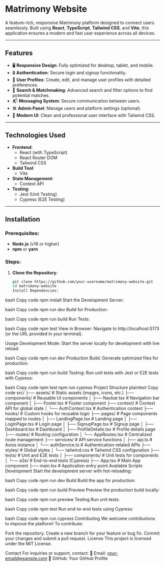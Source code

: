 # Matrimony Website

A feature-rich, responsive Matrimony platform designed to connect users seamlessly. Built using **React**, **TypeScript**, **Tailwind CSS**, and **Vite**, this application ensures a modern and fast user experience across all devices.

---

## Features

- 🖥️ **Responsive Design**: Fully optimized for desktop, tablet, and mobile.
- 🔒 **Authentication**: Secure login and signup functionality.
- 👫 **User Profiles**: Create, edit, and manage user profiles with detailed preferences.
- 🔎 **Search & Matchmaking**: Advanced search and filter options to find potential matches.
- 📬 **Messaging System**: Secure communication between users.
- 🛠️ **Admin Panel**: Manage users and platform settings (optional).
- 🎨 **Modern UI**: Clean and professional user interface with Tailwind CSS.

---

## Technologies Used

- **Frontend**:
  - React (with TypeScript)
  - React Router DOM
  - Tailwind CSS
- **Build Tool**:
  - Vite
- **State Management**:
  - Context API
- **Testing**:
  - Jest (Unit Testing)
  - Cypress (E2E Testing)

---

## Installation

### Prerequisites:

- **Node.js** (v16 or higher)
- **npm** or **yarn**

### Steps:

1. **Clone the Repository**:
   ```bash
   git clone https://github.com/your-username/matrimony-website.git
   cd matrimony-website
   Install Dependencies:
   ```

bash
Copy code
npm install
Start the Development Server:

bash
Copy code
npm run dev
Build for Production:

bash
Copy code
npm run build
Run Tests:

bash
Copy code
npm test
View in Browser: Navigate to http://localhost:5173 (or the URL provided in your terminal).

Usage
Development Mode:
Start the server locally for development with live reload:

bash
Copy code
npm run dev
Production Build:
Generate optimized files for production:

bash
Copy code
npm run build
Testing:
Run unit tests with Jest or E2E tests with Cypress:

bash
Copy code
npm test
npm run cypress
Project Structure
plaintext
Copy code
src/
├── assets/ # Static assets (images, icons, etc.)
├── components/ # Reusable UI components
│ ├── Navbar.tsx # Navigation bar component
│ ├── Footer.tsx # Footer component
├── context/ # Context API for global state
│ └── AuthContext.tsx # Authentication context
├── hooks/ # Custom hooks for reusable logic
├── pages/ # Page components mapped to routes
│ ├── LandingPage.tsx # Landing page
│ ├── LoginPage.tsx # Login page
│ ├── SignupPage.tsx # Signup page
│ ├── Dashboard.tsx # Dashboard
│ ├── ProfileDetails.tsx # Profile details page
├── routes/ # Routing configuration
│ └── AppRoutes.tsx # Centralized route management
├── services/ # API service functions
│ ├── api.ts # Axios instance
│ └── authService.ts # Authentication-related APIs
├── styles/ # Global styles
│ └── tailwind.css # Tailwind CSS configuration
├── tests/ # Unit and E2E tests
│ ├── components/ # Unit tests for components
│ └── e2e/ # End-to-end tests (Cypress)
├── App.tsx # Main App component
├── main.tsx # Application entry point
Available Scripts
Development
Start the development server with hot-reloading:

bash
Copy code
npm run dev
Build
Build the app for production:

bash
Copy code
npm run build
Preview
Preview the production build locally:

bash
Copy code
npm run preview
Testing
Run unit tests:

bash
Copy code
npm test
Run end-to-end tests using Cypress:

bash
Copy code
npm run cypress
Contributing
We welcome contributions to improve the platform! To contribute:

Fork the repository.
Create a new branch for your feature or bug fix.
Commit your changes and submit a pull request.
License
This project is licensed under the MIT License.

Contact
For inquiries or support, contact:
📧 Email: your-email@example.com
📍 GitHub: Your GitHub Profile
